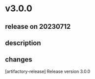 # v3.0.0

## release on 20230712
## description
## changes
[artifactory-release] Release version 3.0.0

